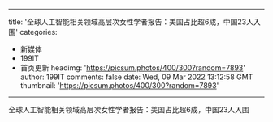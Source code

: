 
---
title: '全球人工智能相关领域高层次女性学者报告：美国占比超6成，中国23人入围'
categories: 
 - 新媒体
 - 199IT
 - 首页更新
headimg: 'https://picsum.photos/400/300?random=7893'
author: 199IT
comments: false
date: Wed, 09 Mar 2022 13:12:58 GMT
thumbnail: 'https://picsum.photos/400/300?random=7893'
---

<div>   
全球人工智能相关领域高层次女性学者报告：美国占比超6成，中国23人入围  
</div>
            